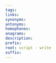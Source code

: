 ```yaml
---
tags: 
links: 
synonyms: 
antonyms: 
homophones: 
anagrams: 
description: 
prefix: 
root: script - write
suffix:
---
```

